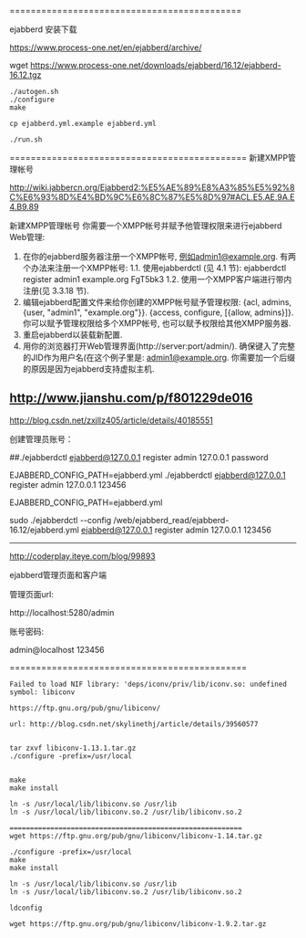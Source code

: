 


============================================

ejabberd 安装下载

https://www.process-one.net/en/ejabberd/archive/

wget https://www.process-one.net/downloads/ejabberd/16.12/ejabberd-16.12.tgz


    ./autogen.sh
    ./configure
    make

    cp ejabberd.yml.example ejabberd.yml

    ./run.sh







=============================================
新建XMPP管理帐号

http://wiki.jabbercn.org/Ejabberd2:%E5%AE%89%E8%A3%85%E5%92%8C%E6%93%8D%E4%BD%9C%E6%8C%87%E5%8D%97#ACL.E5.AE.9A.E4.B9.89

新建XMPP管理帐号
你需要一个XMPP帐号并赋予他管理权限来进行ejabberd Web管理:
1. 在你的ejabberd服务器注册一个XMPP帐号, 例如admin1@example.org. 有两个办法来注册一个XMPP帐号:
1.1. 使用ejabberdctl (见 4.1 节):
            ejabberdctl register admin1 example.org FgT5bk3
1.2. 使用一个XMPP客户端进行带内注册(见 3.3.18 节).
2. 编辑ejabberd配置文件来给你创建的XMPP帐号赋予管理权限:
      {acl, admins, {user, "admin1", "example.org"}}.
      {access, configure, [{allow, admins}]}.
你可以赋予管理权限给多个XMPP帐号, 也可以赋予权限给其他XMPP服务器.
3. 重启ejabberd以装载新配置.
4. 用你的浏览器打开Web管理界面(http://server:port/admin/). 确保键入了完整的JID作为用户名(在这个例子里是: admin1@example.org. 你需要加一个后缀的原因是因为ejabberd支持虚拟主机.



http://www.jianshu.com/p/f801229de016
-----------------------------------------
http://blog.csdn.net/zxjllz405/article/details/40185551

创建管理员账号：

##./ejabberdctl ejabberd@127.0.0.1 register admin 127.0.0.1 password


EJABBERD_CONFIG_PATH=ejabberd.yml ./ejabberdctl ejabberd@127.0.0.1 register admin 127.0.0.1 123456

EJABBERD_CONFIG_PATH=ejabberd.yml

sudo ./ejabberdctl --config /web/ejabberd_read/ejabberd-16.12/ejabberd.yml ejabberd@127.0.0.1 register admin 127.0.0.1 123456




-----------------------------------------



http://coderplay.iteye.com/blog/99893

ejabberd管理页面和客户端



管理页面url:

http://localhost:5280/admin

账号密码:

admin@localhost
123456

=============================================

    Failed to load NIF library: 'deps/iconv/priv/lib/iconv.so: undefined symbol: libiconv

    https://ftp.gnu.org/pub/gnu/libiconv/

    url: http://blog.csdn.net/skylinethj/article/details/39560577


    tar zxvf libiconv-1.13.1.tar.gz
    ./configure -prefix=/usr/local


    make
    make install

    ln -s /usr/local/lib/libiconv.so /usr/lib
    ln -s /usr/local/lib/libiconv.so.2 /usr/lib/libiconv.so.2

    =========================================================
    wget https://ftp.gnu.org/pub/gnu/libiconv/libiconv-1.14.tar.gz

    ./configure -prefix=/usr/local
    make
    make install

    ln -s /usr/local/lib/libiconv.so /usr/lib
    ln -s /usr/local/lib/libiconv.so.2 /usr/lib/libiconv.so.2

    ldconfig

    wget https://ftp.gnu.org/pub/gnu/libiconv/libiconv-1.9.2.tar.gz

